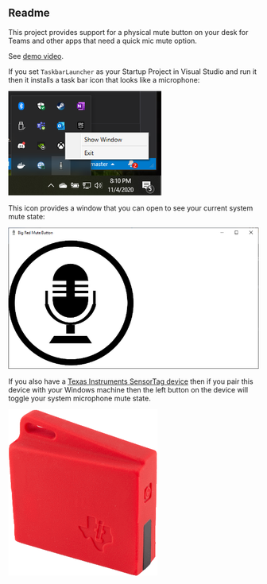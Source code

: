 ## Readme

This project provides support for a physical mute button on your desk for Teams and other apps that need a quick mic mute option.

See [demo video](https://1drv.ms/v/s!AoS-ymEfLuCLr4wCEUijRxuqnuLoKA).

If you set `TaskbarLauncher` as your Startup Project in Visual Studio and run it then it installs a task bar icon that looks like a microphone:

![taskbar](Images\Taskbar.png)

This icon provides a window that you can open to see your current system mute state:

![window](Images\Window.png)

If you also have a [Texas Instruments SensorTag device](https://www.mouser.com/new/texas-instruments/ti-cc2650stk-kit/) then if you pair this device with your Windows machine then the left button on the device will toggle your system microphone mute state.

![sensortag](Images\SensorTag-CC2650.png)
